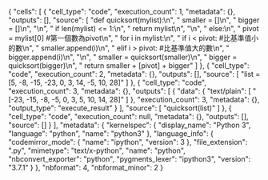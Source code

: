 
{
 "cells": [
  {
   "cell_type": "code",
   "execution_count": 1,
   "metadata": {},
   "outputs": [],
   "source": [
    "def quicksort(mylist):\n",
    "    smaller = []\n",
    "    bigger = []\n",
    "\n",
    "    if len(mylist) <= 1:\n",
    "        return mylist\n",
    "\n",
    "    else:\n",
    "        pivot = mylist[0] #第一個數為pivot\n",
    "        for i in mylist:\n",
    "            if i < pivot: #比基準值小的數\n",
    "                smaller.append(i)\n",
    "            elif i > pivot: #比基準值大的數\n",
    "                bigger.append(i)\n",
    "\n",
    "    smaller = quicksort(smaller)\n",
    "    bigger = quicksort(bigger)\n",
    "    return smaller + [pivot] + bigger"
   ]
  },
  {
   "cell_type": "code",
   "execution_count": 2,
   "metadata": {},
   "outputs": [],
   "source": [
    "list = [5, -8, -15, -23, 0, 3, 14, -5, 10, 28]"
   ]
  },
  {
   "cell_type": "code",
   "execution_count": 3,
   "metadata": {},
   "outputs": [
    {
     "data": {
      "text/plain": [
       "[-23, -15, -8, -5, 0, 3, 5, 10, 14, 28]"
      ]
     },
     "execution_count": 3,
     "metadata": {},
     "output_type": "execute_result"
    }
   ],
   "source": [
    "quicksort(list)"
   ]
  },
  {
   "cell_type": "code",
   "execution_count": null,
   "metadata": {},
   "outputs": [],
   "source": []
  }
 ],
 "metadata": {
  "kernelspec": {
   "display_name": "Python 3",
   "language": "python",
   "name": "python3"
  },
  "language_info": {
   "codemirror_mode": {
    "name": "ipython",
    "version": 3
   },
   "file_extension": ".py",
   "mimetype": "text/x-python",
   "name": "python",
   "nbconvert_exporter": "python",
   "pygments_lexer": "ipython3",
   "version": "3.7.1"
  }
 },
 "nbformat": 4,
 "nbformat_minor": 2
}
